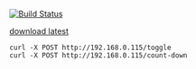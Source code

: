 [![Build Status](https://drone.io/github.com/benschw/pi/status.png)](https://drone.io/github.com/benschw/pi/latest)



[download latest](https://drone.io/github.com/benschw/pi/files/piled)



	curl -X POST http://192.168.0.115/toggle
	curl -X POST http://192.168.0.115/count-down